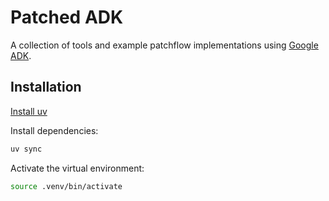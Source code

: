 # Patched ADK

A collection of tools and example patchflow implementations using [Google ADK](https://github.com/google/adk-python).

## Installation

[Install uv](https://docs.astral.sh/uv/getting-started/installation/)

Install dependencies:

```bash
uv sync
```

Activate the virtual environment:

```bash
source .venv/bin/activate
```
